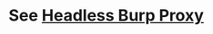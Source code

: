 See [Headless Burp Proxy]
=========================

[Headless Burp Proxy]: https://netsoss.github.io/headless-burp/user-guide/burp-extensions/headless-burp-proxy
